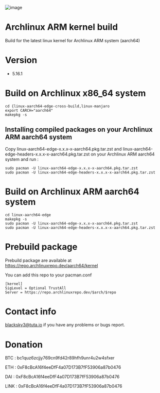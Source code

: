 ![image](https://user-images.githubusercontent.com/68618182/149712738-3294351d-208f-4103-bc54-4fb0556e1524.png)

# Archlinux ARM kernel build
Build for the latest linux kernel for Archlinux ARM system (aarch64)

# Version

- 5.16.1

# Build on Archlinux x86_64 system

    cd {linux-aarch64-edge-cross-build,linux-manjaro
    export CARCH="aarch64"
    makepkg -s
    
## Installing compiled packages on your Archlinux ARM aarch64 system  

Copy linux-aarch64-edge-x.x.x-x-aarch64.pkg.tar.zst and linux-aarch64-edge-headers-x.x.x-x-aarch64.pkg.tar.zst on your Archlinux ARM aarch64 system and run :

    sudo pacman -U linux-aarch64-edge-x.x.x-x-aarch64.pkg.tar.zst  
    sudo pacman -U linux-aarch64-edge-headers-x.x.x-x-aarch64.pkg.tar.zst     
    
# Build on Archlinux ARM aarch64 system

    cd linux-aarch64-edge
    makepkg -s
    sudo pacman -U linux-aarch64-edge-x.x.x-x-aarch64.pkg.tar.zst  
    sudo pacman -U linux-aarch64-edge-headers-x.x.x-x-aarch64.pkg.tar.zst 

# Prebuild package

Prebuild package are available at https://repo.archlinuxrepo.dev/aarch64/kernel

You can add this repo to your pacman.conf

    [kernel]
    SigLevel = Optional TrustAll
    Server = https://repo.archlinuxrepo.dev/$arch/$repo

# Contact info

blacksky3@tuta.io if you have any problems or bugs report.

# Donation

BTC : bc1quz6zcjjy769cn9fd42r89hfh9unr4u2w4sfxer

ETH : 0xF8cBcA16f4eeDfF4a07D173B7fF53906a87b0476

DAI : 0xF8cBcA16f4eeDfF4a07D173B7fF53906a87b0476

LINK : 0xF8cBcA16f4eeDfF4a07D173B7fF53906a87b0476
